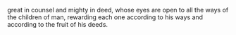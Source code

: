 great in counsel and mighty in deed, whose eyes are open to all the ways of the children of man, rewarding each one according to his ways and according to the fruit of his deeds.
